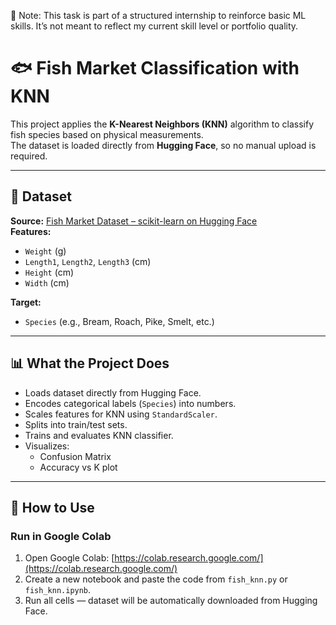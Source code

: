 📌 Note: This task is part of a structured internship to reinforce basic ML skills.
It’s not meant to reflect my current skill level or portfolio quality.

# 🐟 Fish Market Classification with KNN

This project applies the **K-Nearest Neighbors (KNN)** algorithm to classify fish species based on physical measurements.  
The dataset is loaded directly from **Hugging Face**, so no manual upload is required.

---

## 📂 Dataset

**Source:** [Fish Market Dataset – scikit-learn on Hugging Face](https://huggingface.co/datasets/scikit-learn/Fish)  
**Features:**
- `Weight` (g)
- `Length1`, `Length2`, `Length3` (cm)
- `Height` (cm)
- `Width` (cm)

**Target:**
- `Species` (e.g., Bream, Roach, Pike, Smelt, etc.)

---

## 📊 What the Project Does
- Loads dataset directly from Hugging Face.
- Encodes categorical labels (`Species`) into numbers.
- Scales features for KNN using `StandardScaler`.
- Splits into train/test sets.
- Trains and evaluates KNN classifier.
- Visualizes:
  - Confusion Matrix
  - Accuracy vs K plot

---

## 🚀 How to Use

### **Run in Google Colab**
1. Open Google Colab: [https://colab.research.google.com/](https://colab.research.google.com/)
2. Create a new notebook and paste the code from `fish_knn.py` or `fish_knn.ipynb`.
3. Run all cells — dataset will be automatically downloaded from Hugging Face.
